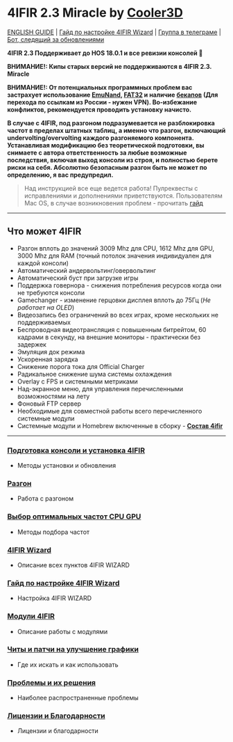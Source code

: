 # **4IFIR 2.3 Miracle by [Cooler3D](https://t.me/Cooler3D)**

[ENGLISH GUIDE](README_ENG.md) | [Гайд по настройке 4IFIR Wizard](WIZARD_GUIDE.md) | [Группа в телеграме](https://t.me/kf4fr/48074) | [Бот, следящий за обновлениями](https://t.me/kf4fr/98339)  

**4IFIR 2.3 Поддерживает до HOS 18.0.1  и все ревизии консолей 🎉**

**ВНИМАНИЕ!: Кипы старых версий не поддерживаются в 4IFIR 2.3. Miracle**

**ВНИМАНИЕ!: От потенциальных программных проблем вас застрахует использование [EmuNand](https://switch.customfw.xyz/emunand), [FAT32](https://customfw.xyz/format_sd) и наличие [бекапов](https://switch.customfw.xyz/backup-nand) (Для перехода по ссылкам из России - нужен VPN). Во-избежание конфликтов, рекомендуется проводить установку начисто.**


**В случае с 4IFIR, под разгоном подразумевается не разблокировка частот в пределах штатных таблиц, а именно что разгон, включающий undervolting/overvolting каждого разгоняемого компонента. Устанавливая модификацию без теоретической подготовки, вы снимаете с автора ответственность за любые возможные последствия, включая выход консоли из строя, и полностью берете риски на себя. Абсолютно безопасным разгон быть не может по определению, я вас предупредил.**   

>Над инструкцией все еще ведется работа! Пулреквесты с исправлениями и дополнениями приветствуются. Пользователям Mac OS, в случае возникновения проблем - прочитать [гайд](https://gbatemp.net/threads/macos-fix-archive-attributes-for-switch-sd-card.545560/)
  
*** 

## Что может 4IFIR
* Разгон вплоть до значений 3009 Mhz для CPU, 1612 Mhz для GPU, 3000 Mhz для RAM (точный потолок значения индивидуален для каждой консоли)
* Автоматический андервольтинг/овервольтинг
* Автоматический буст при загрузке игры
* Поддержка говернора - снижения потребления ресурсов когда они не требуются консоли
* Gamechanger - изменение герцовки дисплея вплоть до 75Гц (_Не работает на OLED_)
* Видеозапись без ограничений во всех играх, кроме нескольких не поддерживаемых
* Беспроводная видеотрансляция с повышенным битрейтом, 60 кадрами в секунду, на внешние мониторы - практически без задержек
* Эмуляция док режима
* Ускоренная зарядка
* Снижение порога тока для Official Charger
* Радикальное снижение шума системы охлаждения
* Overlay c FPS и системными метриками
* Над-экранное меню, для управления перечисленными возможностями на лету
* Фоновый FTP сервер
* Необходимые для совместной работы всего перечисленного системные модули
* Системные модули и Homebrew включенные в сборку - **[Состав 4ifir](docs/Состав-4ifir)**

***

### **[Подготовка консоли и установка 4IFIR](docs/Подготовка-консоли-и-Установка-4IFIR)**
 * Методы установки и обновления

### **[Разгон](docs/Разгон)**
 * Работа с разгоном 

### **[Выбор оптимальных частот CPU GPU](docs/Выбор-подходящих-частот-CPU-GPU)**
 * Методы подбора частот

### **[4IFIR Wizard](docs/4ifir-Wizard)**
 * Описание всех пунктов 4IFIR WIZARD

### **[Гайд по настройке 4IFIR Wizard](docs/WIZARD_GUIDE)**
 * Настройка 4IFIR WIZARD

### **[Модули 4IFIR](docs/Как-использовать-модули-4IFIR)**
 * Описание работы с модулями

### **[Читы и патчи на улучшение графики](docs/Читы-и-патчи-на-улучшение-графики)**
 * Где их искать и как использовать

### **[Проблемы и их решения](docs/Проблемы-и-их-решения)**
 * Наиболее распространенные проблемы

### **[Лицензии и Благодарности](docs/Лицензии)**
 * Лицензии и благодарности
